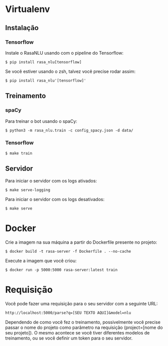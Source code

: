 # Virtualenv
## Instalação
### Tensorflow
Instale o RasaNLU usando com o pipeline do Tensorflow:
```
$ pip install rasa_nlu[tensorflow]
```

Se você estiver usando o zsh, talvez você precise rodar assim:
```
$ pip install rasa_nlu'[tensorflow]'
```

## Treinamento
### spaCy
Para treinar o bot usando o spaCy:

```
$ python3 -m rasa_nlu.train -c config_spacy.json -d data/
```

### Tensorflow
```
$ make train
```

## Servidor
Para iniciar o servidor com os logs ativados:
```
$ make serve-logging
```

Para iniciar o servidor com os logs desativados:
```
$ make serve
```

# Docker
Crie a imagem na sua máquina a partir do Dockerfile presente no projeto:
```
$ docker build -t rasa-server -f Dockerfile . --no-cache
```

Execute a imagem que você criou:
```
$ docker run -p 5000:5000 rasa-server:latest train
```

# Requisição
Você pode fazer uma requisição para o seu servidor com a seguinte URL:
```
http://localhost:5000/parse?q=[SEU TEXTO AQUI]&model=nlu
```

Dependendo de como você fez o treinamento, possivelmente você precise passar o nome do projeto como parâmetro na requisição (project=[nome do seu projeto]). O mesmo acontece se você tiver diferentes modelos de treinamento, ou se você definir um token para o seu servidor.